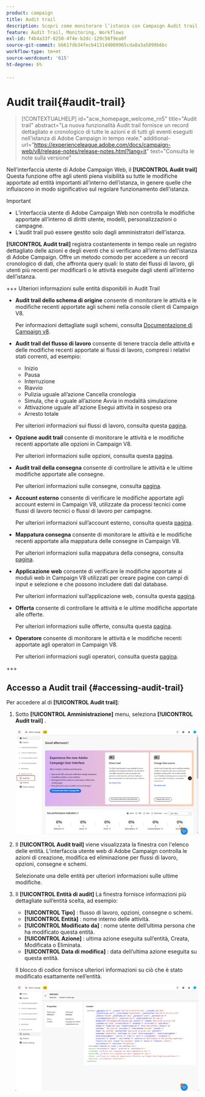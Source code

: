 ```yaml
---
product: campaign
title: Audit trail
description: Scopri come monitorare l’istanza con Campaign Audit trail
feature: Audit Trail, Monitoring, Workflows
exl-id: f4b4a33f-8250-4f4e-b2dc-129c56f9ea0f
source-git-commit: bb61fdb34fecb4131d4069965cda8a3a5099b6bc
workflow-type: tm+mt
source-wordcount: '615'
ht-degree: 6%

---
```


# Audit trail{#audit-trail}

>[!CONTEXTUALHELP]
>id="acw_homepage_welcome_rn5"
>title="Audit trail"
>abstract="La nuova funzionalità Audit trail fornisce un record dettagliato e cronologico di tutte le azioni e di tutti gli eventi eseguiti nell’istanza di Adobe Campaign in tempo reale."
>additional-url="https://experienceleague.adobe.com/docs/campaign-web/v8/release-notes/release-notes.html?lang=it" text="Consulta le note sulla versione"


Nell’interfaccia utente di Adobe Campaign Web, il **[!UICONTROL Audit trail]** Questa funzione offre agli utenti piena visibilità su tutte le modifiche apportate ad entità importanti all’interno dell’istanza, in genere quelle che influiscono in modo significativo sul regolare funzionamento dell’istanza.

>[!IMPORTANT]
>
>* L’interfaccia utente di Adobe Campaign Web non controlla le modifiche apportate all’interno di diritti utente, modelli, personalizzazioni o campagne.
>* L’audit trail può essere gestito solo dagli amministratori dell’istanza.

**[!UICONTROL Audit trail]** registra costantemente in tempo reale un registro dettagliato delle azioni e degli eventi che si verificano all’interno dell’istanza di Adobe Campaign. Offre un metodo comodo per accedere a un record cronologico di dati, che affronta query quali: lo stato dei flussi di lavoro, gli utenti più recenti per modificarli o le attività eseguite dagli utenti all’interno dell’istanza.

+++ Ulteriori informazioni sulle entità disponibili in Audit Trail

* **Audit trail dello schema di origine** consente di monitorare le attività e le modifiche recenti apportate agli schemi nella console client di Campaign V8.

  Per informazioni dettagliate sugli schemi, consulta [Documentazione di Campaign v8](https://experienceleague.adobe.com/en/docs/campaign/campaign-v8/developer/shemas-forms/schemas).

* **Audit trail del flusso di lavoro** consente di tenere traccia delle attività e delle modifiche recenti apportate ai flussi di lavoro, compresi i relativi stati correnti, ad esempio:

   * Inizio
   * Pausa
   * Interruzione
   * Riavvio
   * Pulizia uguale all’azione Cancella cronologia
   * Simula, che è uguale all’azione Avvia in modalità simulazione
   * Attivazione uguale all&#39;azione Esegui attività in sospeso ora
   * Arresto totale

  Per ulteriori informazioni sui flussi di lavoro, consulta questa [pagina](../workflows/gs-workflows.md).

* **Opzione audit trail** consente di monitorare le attività e le modifiche recenti apportate alle opzioni in Campaign V8.

  Per ulteriori informazioni sulle opzioni, consulta questa [pagina](https://experienceleague.adobe.com/en/docs/campaign-classic/using/installing-campaign-classic/appendices/configuring-campaign-options).

* **Audit trail della consegna** consente di controllare le attività e le ultime modifiche apportate alle consegne.

  Per ulteriori informazioni sulle consegne, consulta [pagina](../msg/gs-deliveries.md).

* **Account esterno** consente di verificare le modifiche apportate agli account esterni in Campaign V8, utilizzate da processi tecnici come flussi di lavoro tecnici o flussi di lavoro per campagne.

  Per ulteriori informazioni sull’account esterno, consulta questa [pagina](https://experienceleague.adobe.com/en/docs/campaign/campaign-v8/config/configuration/external-accounts).

* **Mappatura consegna** consente di monitorare le attività e le modifiche recenti apportate alla mappatura delle consegne in Campaign V8.

  Per ulteriori informazioni sulla mappatura della consegna, consulta [pagina](https://experienceleague.adobe.com/en/docs/campaign/campaign-v8/audience/add-profiles/target-mappings).

* **Applicazione web** consente di verificare le modifiche apportate ai moduli web in Campaign V8 utilizzati per creare pagine con campi di input e selezione e che possono includere dati dal database.

  Per ulteriori informazioni sull’applicazione web, consulta questa [pagina](https://experienceleague.adobe.com/en/docs/campaign/campaign-v8/content/webapps).

* **Offerta** consente di controllare le attività e le ultime modifiche apportate alle offerte.

  Per ulteriori informazioni sulle offerte, consulta questa [pagina](../msg/offers.md).

* **Operatore** consente di monitorare le attività e le modifiche recenti apportate agli operatori in Campaign V8.

  Per ulteriori informazioni sugli operatori, consulta questa [pagina](https://experienceleague.adobe.com/en/docs/campaign/campaign-v8/offers/interaction-settings/interaction-operators).

+++

## Accesso a Audit trail {#accessing-audit-trail}

Per accedere al di **[!UICONTROL Audit trail]**:

1. Sotto **[!UICONTROL Amministrazione]** menu, seleziona **[!UICONTROL Audit trail]** .

   ![](assets/audit-trail-1.png)

1. Il **[!UICONTROL Audit trail]** viene visualizzata la finestra con l&#39;elenco delle entità. L’interfaccia utente web di Adobe Campaign controlla le azioni di creazione, modifica ed eliminazione per flussi di lavoro, opzioni, consegne e schemi.

   Selezionate una delle entità per ulteriori informazioni sulle ultime modifiche.

1. Il **[!UICONTROL Entità di audit]** La finestra fornisce informazioni più dettagliate sull’entità scelta, ad esempio:

   * **[!UICONTROL Tipo]** : flusso di lavoro, opzioni, consegne o schemi.
   * **[!UICONTROL Entità]** : nome interno delle attività.
   * **[!UICONTROL Modificato da]** : nome utente dell’ultima persona che ha modificato questa entità.
   * **[!UICONTROL Azione]** : ultima azione eseguita sull’entità, Creata, Modificata o Eliminata.
   * **[!UICONTROL Data di modifica]** : data dell’ultima azione eseguita su questa entità.

   Il blocco di codice fornisce ulteriori informazioni su ciò che è stato modificato esattamente nell’entità.

   ![](assets/audit-trail-2.png)
